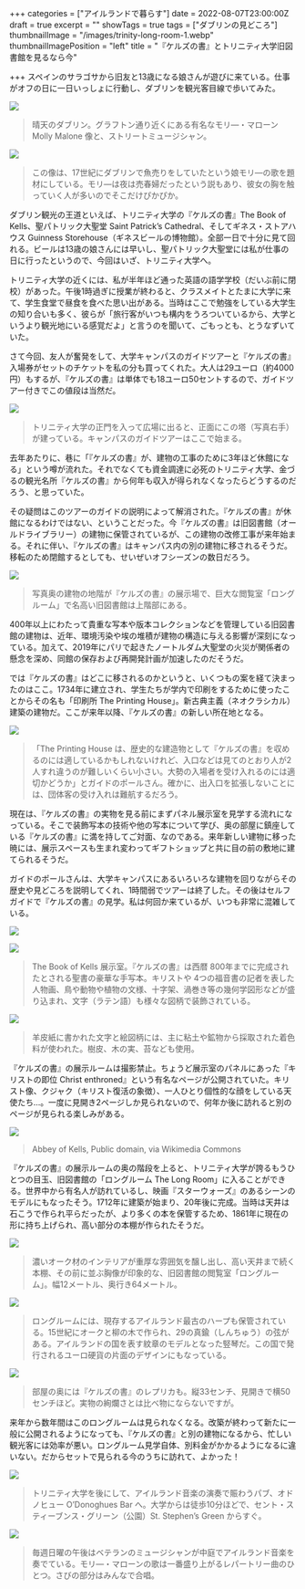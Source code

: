 +++
categories = ["アイルランドで暮らす"]
date = 2022-08-07T23:00:00Z
draft = true
excerpt = ""
showTags = true
tags = ["ダブリンの見どころ"]
thumbnailImage = "/images/trinity-long-room-1.webp"
thumbnailImagePosition = "left"
title = "『ケルズの書』とトリニティ大学旧図書館を見るなら今"

+++
スペインのサラゴサから旧友と13歳になる娘さんが遊びに来ている。仕事がオフの日に一日いっしょに行動し、ダブリンを観光客目線で歩いてみた。

<!--more-->

![](/images/molly-malone.webp)

> 晴天のダブリン。グラフトン通り近くにある有名なモリ―・マローン Molly Malone 像と、ストリートミュージシャン。

![](/images/molly-malone-2.webp)

> この像は、17世紀にダブリンで魚売りをしていたという娘モリ―の歌を題材にしている。モリ―は夜は売春婦だったという説もあり、彼女の胸を触っていく人が多いのでそこだけぴかぴか。

ダブリン観光の王道といえば、トリニティ大学の『ケルズの書』The Book of Kells、聖パトリック大聖堂 Saint Patrick’s Cathedral、そしてギネス・ストアハウス Guinness Storehouse（ギネスビールの博物館）。全部一日で十分に見て回れる。ビールは13歳の娘さんには早いし、聖パトリック大聖堂には私が仕事の日に行ったというので、今回はいざ、トリニティ大学へ。

トリニティ大学の近くには、私が半年ほど通った英語の語学学校（だいぶ前に閉校）があった。午後1時過ぎに授業が終わると、クラスメイトとたまに大学に来て、学生食堂で昼食を食べた思い出がある。当時はここで勉強をしている大学生の知り合いも多く、彼らが「旅行客がいつも構内をうろついているから、大学というより観光地にいる感覚だよ」と言うのを聞いて、ごもっとも、とうなずいていた。

さて今回、友人が奮発をして、大学キャンパスのガイドツアーと『ケルズの書』入場券がセットのチケットを私の分も買ってくれた。大人は29ユーロ（約4000円）もするが、『ケルズの書』は単体でも18ユーロ50セントするので、ガイドツアー付きでこの値段は当然だ。

![](/images/trinity-college-1.webp)

> トリニティ大学の正門を入って広場に出ると、正面にこの塔（写真右手）が建っている。キャンパスのガイドツアーはここで始まる。

去年あたりに、巷に「『ケルズの書』が、建物の工事のために3年ほど休館になる」という噂が流れた。それでなくても資金調達に必死のトリニティ大学、金づるの観光名所『ケルズの書』から何年も収入が得られなくなったらどうするのだろう、と思っていた。

その疑問はこのツアーのガイドの説明によって解消された。『ケルズの書』が休館になるわけではない、ということだった。今『ケルズの書』は旧図書館（オールドライブラリー）の建物に保管されているが、この建物の改修工事が来年始まる。それに伴い、『ケルズの書』はキャンパス内の別の建物に移されるそうだ。移転のため閉館するとしても、せいぜいオフシーズンの数日だろう。

![](/images/trinity-college-2.webp)

> 写真奥の建物の地階が『ケルズの書』の展示場で、巨大な閲覧室「ロングルーム」で名高い旧図書館は上階部にある。

400年以上にわたって貴重な写本や版本コレクションなどを管理している旧図書館の建物は、近年、環境汚染や埃の堆積が建物の構造に与える影響が深刻になっている。加えて、2019年にパリで起きたノートルダム大聖堂の火災が関係者の懸念を深め、同館の保存および再開発計画が加速したのだそうだ。

では『ケルズの書』はどこに移されるのかというと、いくつもの案を経て決まったのはここ。1734年に建立され、学生たちが学内で印刷をするために使ったことからその名も「印刷所 The Printing House」。新古典主義（ネオクラシカル）建築の建物だ。ここが来年以降、『ケルズの書』の新しい所在地となる。

![](/images/trinity-college-3.webp)

> 「The Printing House は、歴史的な建造物として『ケルズの書』を収めるのには適しているかもしれないけれど、入口などは見てのとおり人が2人すれ違うのが難しいくらい小さい。大勢の入場者を受け入れるのには適切かどうか」とガイドのポールさん。確かに、出入口を拡張しないことには、団体客の受け入れは難航するだろう。

現在は、『ケルズの書』の実物を見る前にまずパネル展示室を見学する流れになっている。そこで装飾写本の技術や他の写本について学び、奥の部屋に鎮座している『ケルズの書』に満を持してご対面、なのである。来年新しい建物に移った暁には、展示スペースも生まれ変わってギフトショップと共に目の前の敷地に建てられるそうだ。

ガイドのポールさんは、大学キャンパスにあるいろいろな建物を回りながらその歴史や見どころを説明してくれ、1時間弱でツアーは終了した。その後はセルフガイドで『ケルズの書』の見学。私は何回か来ているが、いつも非常に混雑している。

![](/images/book-of-kells-2.webp)

![](/images/book-of-kells-1.webp)

> The Book of Kells 展示室。『ケルズの書』は西暦 800年までに完成されたとされる聖書の豪華な手写本。キリストや 4つの福音書の記者を表した人物画、鳥や動物や植物の文様、十字架、渦巻き等の幾何学図形などが盛り込まれ、文字（ラテン語）も様々な図柄で装飾されている。

![](/images/book-of-kells-3.webp)

> 羊皮紙に書かれた文字と絵図柄には、主に粘土や鉱物から採取された着色料が使われた。樹皮、木の実、苔なども使用。

『ケルズの書』の展示ルームは撮影禁止。ちょうど展示室のパネルにあった『キリストの即位 Christ enthroned』という有名なページが公開されていた。キリスト像、クジャク（キリスト復活の象徴）、一人ひとり個性的な顔をしている天使たち...。一度に見開き2ページしか見られないので、何年か後に訪れると別のページが見られる楽しみがある。

![](/images/kellsfol032vchristenthroned.webp)

> Abbey of Kells, Public domain, via Wikimedia Commons

『ケルズの書』の展示ルームの奥の階段を上ると、トリニティ大学が誇るもうひとつの目玉、旧図書館の「ロングルーム The Long Room」に入ることができる。世界中から有名人が訪れているし、映画『スターウォーズ』のあるシーンのモデルにもなったそう。1712年に建築が始まり、20年後に完成。当時は天井は石こうで作られ平らだったが、より多くの本を保管するため、1861年に現在の形に持ち上げられ、高い部分の本棚が作られたそうだ。

![](/images/trinity-long-room-1.webp)

> 濃いオーク材のインテリアが重厚な雰囲気を醸し出し、高い天井まで続く本棚、その前に並ぶ胸像が印象的な、旧図書館の閲覧室「ロングルーム」。幅12メートル、奥行き64メートル。

![](/images/trinity-long-room-2.webp)

> ロングルームには、現存するアイルランド最古のハープも保管されている。15世紀にオークと柳の木で作られ、29の真鍮（しんちゅう）の弦がある。アイルランドの国を表す紋章のモデルとなった竪琴だ。この国で発行されるユーロ硬貨の片面のデザインにもなっている。

![](/images/book-of-kells-4.webp)

> 部屋の奥には『ケルズの書』のレプリカも。縦33センチ、見開きで横50センチほど。実物の絢爛さとは比べ物にならないですが。

来年から数年間はこのロングルームは見られなくなる。改築が終わって新たに一般に公開されるようになっても、『ケルズの書』と別の建物になるから、忙しい観光客には効率が悪い。ロングルーム見学自体、別料金がかかるようになるに違いない。だからセットで見られる今のうちに訪れて、よかった！

![](/images/odonoghues-2.webp)

> トリニティ大学を後にして、アイルランド音楽の演奏で賑わうパブ、オドノヒュー O’Donoghues Bar へ。大学からは徒歩10分ほどで、セント・スティーブンス・グリーン（公園）St. Stephen’s Green からすぐ。

![](/images/odonoghues.webp)

> 毎週日曜の午後はベテランのミュージシャンが中庭でアイルランド音楽を奏でている。モリ―・マローンの歌は一番盛り上がるレパートリー曲のひとつ。さびの部分はみんなで合唱。